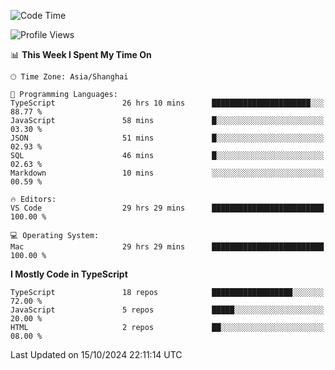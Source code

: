 <!--START_SECTION:waka-->
![Code Time](http://img.shields.io/badge/Code%20Time-6%2C741%20hrs%2031%20mins-blue)

![Profile Views](http://img.shields.io/badge/Profile%20Views-0-blue)

📊 **This Week I Spent My Time On** 

```text
🕑︎ Time Zone: Asia/Shanghai

💬 Programming Languages: 
TypeScript               26 hrs 10 mins      ██████████████████████░░░   88.77 % 
JavaScript               58 mins             █░░░░░░░░░░░░░░░░░░░░░░░░   03.30 % 
JSON                     51 mins             █░░░░░░░░░░░░░░░░░░░░░░░░   02.93 % 
SQL                      46 mins             █░░░░░░░░░░░░░░░░░░░░░░░░   02.63 % 
Markdown                 10 mins             ░░░░░░░░░░░░░░░░░░░░░░░░░   00.59 % 

🔥 Editors: 
VS Code                  29 hrs 29 mins      █████████████████████████   100.00 % 

💻 Operating System: 
Mac                      29 hrs 29 mins      █████████████████████████   100.00 % 
```

**I Mostly Code in TypeScript** 

```text
TypeScript               18 repos            ██████████████████░░░░░░░   72.00 % 
JavaScript               5 repos             █████░░░░░░░░░░░░░░░░░░░░   20.00 % 
HTML                     2 repos             ██░░░░░░░░░░░░░░░░░░░░░░░   08.00 % 
```




 Last Updated on 15/10/2024 22:11:14 UTC
<!--END_SECTION:waka-->
